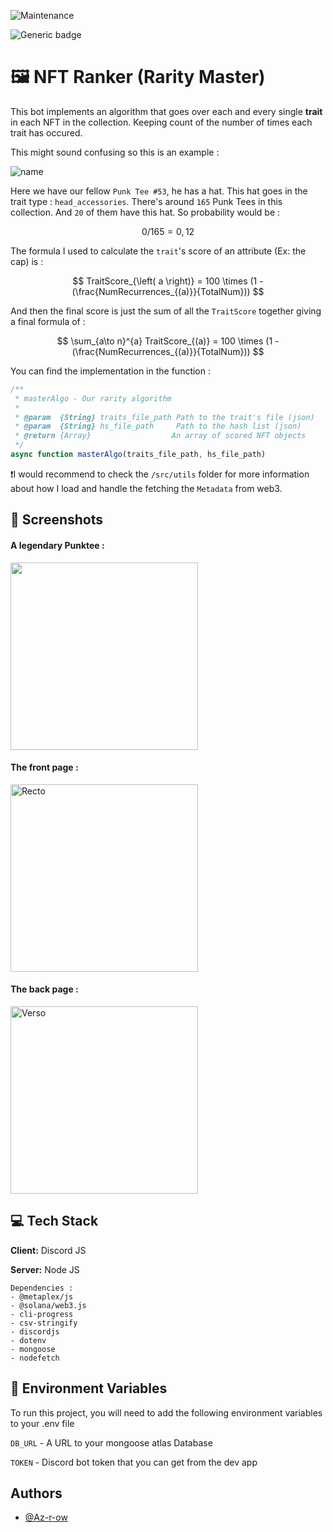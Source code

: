 
![Maintenance](https://img.shields.io/badge/Maintained%3F-no-red.svg)

![Generic badge](https://img.shields.io/badge/Status-Down-red.svg)
# 🖼 NFT Ranker (Rarity Master)

This bot implements an algorithm that goes over each and every single **trait** in each NFT in the collection. Keeping count of the number of times each trait has occured.

This might sound confusing so this is an example :

![name](https://images-ext-1.discordapp.net/external/6FH-CPwga_es4JQErmm15A7KxE2gqy1qFfCqkz5XssI/https/pnkt.pronft.dev/img/a76dcbee-fa1f-434b-b56a-1c2aa681356e.png?width=300&height=300)

 Here we have our fellow `Punk Tee #53`, he has a hat.
 This hat goes in the trait type : `head_accessories`. There's around `165` Punk Tees in this collection.
 And `20` of them have this hat.
 So probability would be :
 
 $$0 / 165 = 0,12$$

 The formula I used to calculate the `trait`'s score of an attribute (Ex: the cap) is :
 
 $$ TraitScore_{\left( a \right)} = 100 \times (1 - (\frac{NumRecurrences_{(a)}}{TotalNum})) $$

 And then the final score is just the sum of all the  `TraitScore` together  giving a final formula of :

$$ \sum_{a\to n}^{a} TraitScore_{(a)} = 100 \times (1 - (\frac{NumRecurrences_{(a)}}{TotalNum})) $$

You can find the implementation in the function :
```javascript
/**
 * masterAlgo - Our rarity algorithm
 *
 * @param  {String} traits_file_path Path to the trait's file (json)
 * @param  {String} hs_file_path     Path to the hash list (json)
 * @return {Array}                  An array of scored NFT objects
 */
async function masterAlgo(traits_file_path, hs_file_path)
```

❗️I would recommend to check the `/src/utils` folder for more information about how I load and handle the fetching the `Metadata` from web3.
## 📸 Screenshots

#### A legendary Punktee :
<img src="https://media.discordapp.net/attachments/760579818256334878/1032035086339686432/Screenshot_2022-10-18_at_22.57.33.png" width="300" height="300">


#### The front page :
<img src="https://media.discordapp.net/attachments/760579818256334878/1032035086767489074/Screenshot_2022-10-18_at_22.58.23.png" alt="Recto" width="300" height="300">


#### The back page :
<img src="https://media.discordapp.net/attachments/760579818256334878/1032035087094665226/Screenshot_2022-10-18_at_22.58.33.png" alt="Verso" width="300" height="300">

## 💻 Tech Stack

**Client:** Discord JS

**Server:** Node JS

    Dependencies :
    - @metaplex/js
    - @solana/web3.js
    - cli-progress
    - csv-stringify
    - discordjs
    - dotenv
    - mongoose
    - nodefetch


## 🔑 Environment Variables

To run this project, you will need to add the following environment variables to your .env file

`DB_URL` - A URL to your mongoose atlas Database

`TOKEN` - Discord bot token that you can get from the dev app


## Authors

- [@Az-r-ow](https://www.github.com/Az-r-ow)
